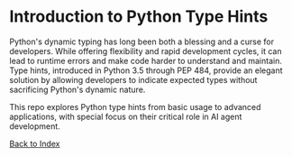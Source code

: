 # Introduction to Python Type Hints

Python's dynamic typing has long been both a blessing and a curse for developers. While offering flexibility and rapid development cycles, it can lead to runtime errors and make code harder to understand and maintain. Type hints, introduced in Python 3.5 through PEP 484, provide an elegant solution by allowing developers to indicate expected types without sacrificing Python's dynamic nature.

This repo explores Python type hints from basic usage to advanced applications, with special focus on their critical role in AI agent development.


[Back to Index](../README.md)
